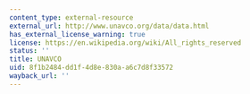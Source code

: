 ```yaml
---
content_type: external-resource
external_url: http://www.unavco.org/data/data.html
has_external_license_warning: true
license: https://en.wikipedia.org/wiki/All_rights_reserved
status: ''
title: UNAVCO
uid: 8f1b2484-dd1f-4d8e-830a-a6c7d8f33572
wayback_url: ''
---
```

